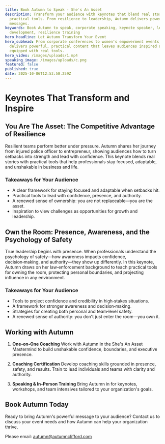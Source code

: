 ```yaml
---
title: Book Autumn to Speak - She's An Asset
description: Transform your audience with keynotes that blend real stories with
  practical tools. From resilience to leadership, Autumn delivers powerful
  messages.
keywords: Book Autumn to speak, corporate speaking, keynote speaker, leadership
  development, resilience training
hero_headline: Let Autumn Transform Your Event
hero_subhead: From corporate conferences to women's empowerment events, Autumn
  delivers powerful, practical content that leaves audiences inspired and
  equipped with real tools.
hero_video: /images/uploads/1.mp4
speaking_image: /images/uploads/c.png
featured: false
published: true
date: 2025-10-06T12:53:50.259Z
---
```


# Keynotes That Transform and Inspire

## You Are The Asset: The Competitive Advantage of Resilience

Resilient teams perform better under pressure. Autumn shares her journey from injured police officer to entrepreneur, showing audiences how to turn setbacks into strength and lead with confidence. This keynote blends real stories with practical tools that help professionals stay focused, adaptable, and unshakable in business and life.

### Takeaways for Your Audience

- A clear framework for staying focused and adaptable when setbacks hit.
- Practical tools to lead with confidence, presence, and authority.
- A renewed sense of ownership: you are not replaceable—you are the asset.
- Inspiration to view challenges as opportunities for growth and leadership.

## Own the Room: Presence, Awareness, and the Psychology of Safety

True leadership begins with presence. When professionals understand the psychology of safety—how awareness impacts confidence, decision‑making, and authority—they show up differently. In this keynote, Autumn draws on her law‑enforcement background to teach practical tools for owning the room, protecting personal boundaries, and projecting influence in any environment.

### Takeaways for Your Audience

- Tools to project confidence and credibility in high‑stakes situations.
- A framework for stronger awareness and decision‑making.
- Strategies for creating both personal and team‑level safety.
- A renewed sense of authority: you don't just enter the room—you own it.

## Working with Autumn

1. **One‑on‑One Coaching**
   Work with Autumn in the She's An Asset Mastermind to build unshakable confidence, boundaries, and executive presence.

2. **Coaching Certification**
   Develop coaching skills grounded in presence, safety, and results. Train to lead individuals and teams with clarity and authority.

3. **Speaking & In‑Person Training**
   Bring Autumn in for keynotes, workshops, and team intensives tailored to your organization's goals.

## Book Autumn Today

Ready to bring Autumn's powerful message to your audience? Contact us to discuss your event needs and how Autumn can help your organization thrive.

Please email: autumn@autumnclifford.com

